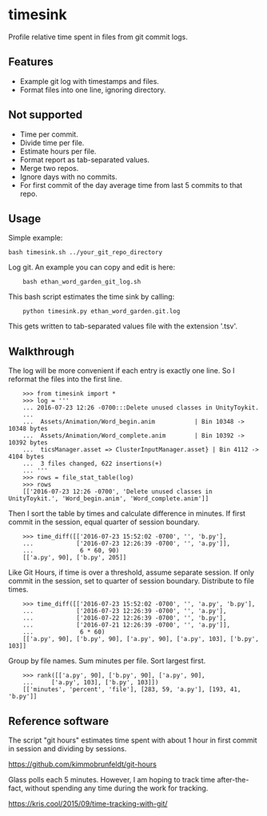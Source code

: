 # timesink

Profile relative time spent in files from git commit logs.

## Features

* Example git log with timestamps and files.
* Format files into one line, ignoring directory.

## Not supported

* Time per commit.
* Divide time per file.
* Estimate hours per file.
* Format report as tab-separated values.
* Merge two repos.
* Ignore days with no commits.
* For first commit of the day average time from last 5 commits to that repo.

## Usage

Simple example:

	bash timesink.sh ../your_git_repo_directory

Log git.  An example you can copy and edit is here:  

        bash ethan_word_garden_git_log.sh

This bash script estimates the time sink by calling:

        python timesink.py ethan_word_garden.git.log

This gets written to tab-separated values file with the extension '.tsv'.

## Walkthrough

The log will be more convenient if each entry is exactly one line.
So I reformat the files into the first line.

        >>> from timesink import *
        >>> log = '''
        ... 2016-07-23 12:26 -0700:::Delete unused classes in UnityToykit.
        ...
        ...  Assets/Animation/Word_begin.anim           | Bin 10348 -> 10348 bytes
        ...  Assets/Animation/Word_complete.anim        | Bin 10392 -> 10392 bytes
        ...  ticsManager.asset => ClusterInputManager.asset} | Bin 4112 -> 4104 bytes
        ...  3 files changed, 622 insertions(+)
        ... '''
        >>> rows = file_stat_table(log)
        >>> rows
        [['2016-07-23 12:26 -0700', 'Delete unused classes in UnityToykit.', 'Word_begin.anim', 'Word_complete.anim']]

Then I sort the table by times and calculate difference in minutes.
If first commit in the session, equal quarter of session boundary.

        >>> time_diff([['2016-07-23 15:52:02 -0700', '', 'b.py'], 
        ...            ['2016-07-23 12:26:39 -0700', '', 'a.py']], 
        ...             6 * 60, 90)
        [['a.py', 90], ['b.py', 205]]

Like Git Hours, if time is over a threshold, assume separate session.
If only commit in the session, set to quarter of session boundary.
Distribute to file times.

        >>> time_diff([['2016-07-23 15:52:02 -0700', '', 'a.py', 'b.py'], 
        ...            ['2016-07-23 12:26:39 -0700', '', 'a.py'], 
        ...            ['2016-07-22 12:26:39 -0700', '', 'b.py'], 
        ...            ['2016-07-21 12:26:39 -0700', '', 'a.py']], 
        ...             6 * 60)
        [['a.py', 90], ['b.py', 90], ['a.py', 90], ['a.py', 103], ['b.py', 103]]

Group by file names.
Sum minutes per file.
Sort largest first.

        >>> rank([['a.py', 90], ['b.py', 90], ['a.py', 90], 
        ...     ['a.py', 103], ['b.py', 103]])
        [['minutes', 'percent', 'file'], [283, 59, 'a.py'], [193, 41, 'b.py']]

## Reference software

The script "git hours" estimates time spent with about 1 hour in first commit in session and dividing by sessions.

<https://github.com/kimmobrunfeldt/git-hours>


Glass polls each 5 minutes.  However, I am hoping to track time after-the-fact, without spending any time during the work for tracking.

<https://kris.cool/2015/09/time-tracking-with-git/>
